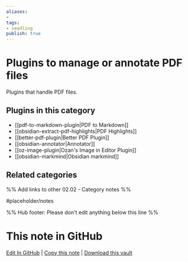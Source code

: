 ```yaml
---
aliases:
- 
tags: 
- seedling 
publish: true
---
```



# Plugins to manage or annotate PDF files

Plugins that handle PDF files.

## Plugins in this category

- [[pdf-to-markdown-plugin|PDF to Markdown]]
- [[obsidian-extract-pdf-highlights|PDF Highlights]]
- [[better-pdf-plugin|Better PDF Plugin]]
- [[obsidian-annotator|Annotator]]
- [[oz-image-plugin|Ozan's Image in Editor Plugin]]
- [[obsidian-markmind|Obsidian markmind]]

## Related categories

%% Add links to other 02.02 - Category notes %%

#placeholder/notes

%% Hub footer: Please don't edit anything below this line %%

# This note in GitHub

<span class="git-footer">[Edit In GitHub](https://github.dev/obsidian-community/obsidian-hub/blob/main/02%20-%20Community%20Expansions/02.01%20Plugins%20by%20Category/Plugins%20to%20manage%20or%20annotate%20PDF%20files.md "git-hub-edit-note") | [Copy this note](https://raw.githubusercontent.com/obsidian-community/obsidian-hub/main/02%20-%20Community%20Expansions/02.01%20Plugins%20by%20Category/Plugins%20to%20manage%20or%20annotate%20PDF%20files.md "git-hub-copy-note") | [Download this vault](https://github.com/obsidian-community/obsidian-hub/archive/refs/heads/main.zip "git-hub-download-vault") </span>
